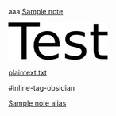aaa [Sample note](<../Sample note.md>)

![test.png](./re_s/test.png)


[plaintext.txt](./re_s/plaintext.txt)

#inline-tag-obsidian

[Sample note alias](<../Sample note.md>)